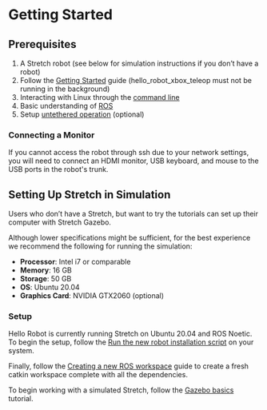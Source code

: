 # Getting Started

## Prerequisites

1. A Stretch robot (see below for simulation instructions if you don’t have a robot)
2. Follow the [Getting Started]() guide (hello_robot_xbox_teleop must not be running in the background)
3. Interacting with Linux through the [command line](https://ubuntu.com/tutorials/command-line-for-beginners#1-overview)
4. Basic understanding of [ROS](http://wiki.ros.org/ROS/Tutorials)
5. Setup [untethered operation](https://docs.hello-robot.com/0.2/stretch-tutorials/getting_started/untethered_operation/) (optional)

### Connecting a Monitor
If you cannot access the robot through ssh due to your network settings, you will need to connect an HDMI monitor, USB keyboard, and mouse to the USB ports in the robot's trunk.

## Setting Up Stretch in Simulation
Users who don’t have a Stretch, but want to try the tutorials can set up their computer with Stretch Gazebo.

Although lower specifications might be sufficient, for the best experience we recommend the following for running the simulation:

* **Processor**: Intel i7 or comparable
* **Memory**: 16 GB
* **Storage**: 50 GB
* **OS**: Ubuntu 20.04
* **Graphics Card**: NVIDIA GTX2060 (optional)

### Setup
Hello Robot is currently running Stretch on Ubuntu 20.04 and ROS Noetic. To begin the setup, follow the [Run the new robot installation script](https://github.com/hello-robot/stretch_install/blob/master/docs/robot_install.md#run-the-new-robot-installation-script) on your system.

Finally, follow the [Creating a new ROS workspace](https://github.com/hello-robot/stretch_install/blob/master/docs/ros_workspace.md) guide to create a fresh catkin workspace complete with all the dependencies.

To begin working with a simulated Stretch, follow the [Gazebo basics](https://docs.hello-robot.com/0.2/stretch-tutorials/ros1_melodic/gazebo_basics/) tutorial.